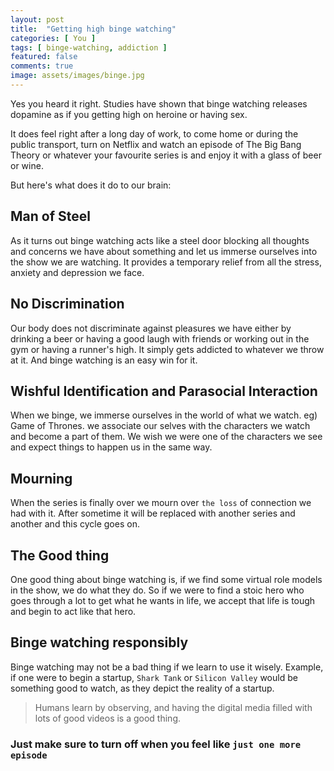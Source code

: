 ```yaml
---
layout: post
title:  "Getting high binge watching"
categories: [ You ]
tags: [ binge-watching, addiction ]
featured: false
comments: true
image: assets/images/binge.jpg
---
```


Yes you heard it right. Studies have shown that binge watching releases dopamine as if you getting high on heroine or having sex. 

It does feel right after a long day of work, to come home or during the public transport, turn on Netflix and watch an episode of The Big Bang Theory or whatever your favourite series is and enjoy it with a glass of beer or wine.

But here's what does it do to our brain:

## Man of Steel

As it turns out binge watching acts like a steel door blocking all thoughts and concerns we have about something and let us immerse ourselves into the show we are watching. It provides a temporary relief from all the stress, anxiety and depression we face.

## No Discrimination

Our body does not discriminate against pleasures we have either by drinking a beer or having a good laugh with friends or working out in the gym or having a runner's high.
It simply gets addicted to whatever we throw at it. And binge watching is an easy win for it.

## Wishful Identification and Parasocial Interaction 

When we binge, we immerse ourselves in the world of what we watch. eg) Game of Thrones.
we associate our selves with the characters we watch and become a part of them.
We wish we were one of the characters we see and expect things to happen us in the same way.

## Mourning

When the series is finally over we mourn over `the loss` of connection we had with it.
After sometime it will be replaced with another series and another and this cycle goes on.


## The Good thing

One good thing about binge watching is, if we find some virtual role models in the show, we do what they do. 
So if we were to find a stoic hero who goes through a lot to get what he wants in life, we accept that life is tough and begin to act like that hero.

  
## Binge watching responsibly

Binge watching may not be a bad thing if we learn to use it wisely. Example, if one were to begin a startup, `Shark Tank` or `Silicon Valley` would be something good to watch, as they depict the reality of a startup.  

> Humans learn by observing, and having the digital media filled with lots of good videos is a good thing. 

### Just make sure to turn off when you feel like `just one more episode` 





